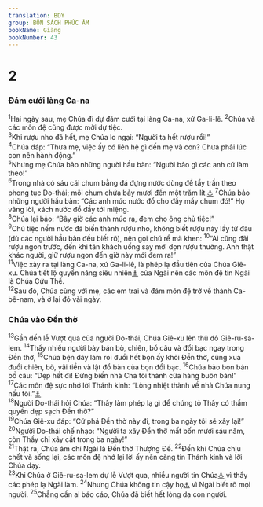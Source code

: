 ```yaml
---
translation: BDY
group: BỐN SÁCH PHÚC ÂM
bookName: Giăng 
bookNumber: 43
---
```


<div class="title"><h1>2</h1><h3>Đám cưới làng Ca-na</h3></div>
<span class="verse gi_2_1"><sup>1</sup>Hai ngày sau, mẹ Chúa đi dự đám cưới tại làng Ca-na, xứ Ga-li-lê. </span>
<span class="verse gi_2_2"><sup>2</sup>Chúa và các môn đệ cũng được mời dự tiệc.<br/></span>
<span class="verse gi_2_3"><sup>3</sup>Khi rượu nho đã hết, mẹ Chúa lo ngại: “Người ta hết rượu rồi!”<br/></span>
<span class="verse gi_2_4"><sup>4</sup>Chúa đáp: “Thưa mẹ, việc ấy có liên hệ gì đến mẹ và con? Chưa phải lúc con nên hành động.”<br/></span>
<span class="verse gi_2_5"><sup>5</sup>Nhưng mẹ Chúa bảo những người hầu bàn: “Người bảo gì các anh cứ làm theo!”<br/></span>
<span class="verse gi_2_6"><sup>6</sup>Trong nhà có sáu cái chum bằng đá đựng nước dùng để tẩy trần theo phong tục Do-thái; mỗi chum chứa bảy mươi đến một trăm lít.<a href="#" data-toggle="tooltip" data-placement="bottom" title="Nt hai hoặc ba metretás">⚓</a> </span>
<span class="verse gi_2_7"><sup>7</sup>Chúa bảo những người hầu bàn: “Các anh múc nước đổ cho đầy mấy chum đó!” Họ vâng lời, xách nước đổ đầy tới miệng.<br/></span>
<span class="verse gi_2_8"><sup>8</sup>Chúa lại bảo: “Bây giờ các anh múc ra, đem cho ông chủ tiệc!”<br/></span>
<span class="verse gi_2_9"><sup>9</sup>Chủ tiệc nếm nước đã biến thành rượu nho, không biết rượu này lấy từ đâu (dù các người hầu bàn đều biết rõ), nên gọi chú rể mà khen: </span>
<span class="verse gi_2_10"><sup>10</sup>“Ai cũng đãi rượu ngon trước, đến khi tân khách uống say mới dọn rượu thường. Anh thật khác người, giữ rượu ngon đến giờ này mới đem ra!” <br/></span>
<span class="verse gi_2_11"><sup>11</sup>Việc xảy ra tại làng Ca-na, xứ Ga-li-lê, là phép lạ đầu tiên của Chúa Giê-xu. Chúa tiết lộ quyền năng siêu nhiên<a href="#" data-toggle="tooltip" data-placement="bottom" title="Nt vinh quang">⚓</a> của Ngài nên các môn đệ tin Ngài là Chúa Cứu Thế.<br/></span>
<span class="verse gi_2_12"><sup>12</sup>Sau đó, Chúa cùng với mẹ, các em trai và đám môn đệ trở về thành Ca-bê-nam, và ở lại đó vài ngày.</span>
<div class="title"><h3>Chúa vào Đền thờ</h3></div>
<span class="verse gi_2_13"><sup>13</sup>Gần đến lễ Vượt qua của người Do-thái, Chúa Giê-xu lên thủ đô Giê-ru-sa-lem. </span>
<span class="verse gi_2_14"><sup>14</sup>Thấy nhiều người bày bán bò, chiên, bồ câu và đổi bạc ngay trong Đền thờ, </span>
<span class="verse gi_2_15"><sup>15</sup>Chúa bện dây làm roi đuổi hết bọn ấy khỏi Đền thờ, cũng xua đuổi chiên, bò, vãi tiền và lật đổ bàn của bọn đổi bạc. </span>
<span class="verse gi_2_16"><sup>16</sup>Chúa bảo bọn bán bồ câu: “Dẹp hết đi! Đừng biến nhà Cha tôi thành cửa hàng buôn bán!”<br/></span>
<span class="verse gi_2_17"><sup>17</sup>Các môn đệ sực nhớ lời Thánh kinh: “Lòng nhiệt thành về nhà Chúa nung nấu tôi.”<a href="#" data-toggle="tooltip" data-placement="bottom" title="Thi 69:9">⚓</a> <br/></span>
<span class="verse gi_2_18"><sup>18</sup>Người Do-thái hỏi Chúa: “Thầy làm phép lạ gì để chứng tỏ Thầy có thẩm quyền dẹp sạch Đền thờ?”<br/></span>
<span class="verse gi_2_19"><sup>19</sup>Chúa Giê-xu đáp: “Cứ phá Đền thờ này đi, trong ba ngày tôi sẽ xây lại!”<br/></span>
<span class="verse gi_2_20"><sup>20</sup>Người Do-thái chế nhạo: “Người ta xây Đền thờ mất bốn mươi sáu năm, còn Thầy chỉ xây cất trong ba ngày!”<br/></span>
<span class="verse gi_2_21"><sup>21</sup>Thật ra, Chúa ám chỉ Ngài là Đền thờ Thượng Đế. </span>
<span class="verse gi_2_22"><sup>22</sup>Đến khi Chúa chịu chết và sống lại, các môn đệ nhớ lại lời ấy nên càng tin Thánh kinh và lời Chúa dạy.<br/></span>
<span class="verse gi_2_23"><sup>23</sup>Khi Chúa ở Giê-ru-sa-lem dự lễ Vượt qua, nhiều người tin Chúa<a href="#" data-toggle="tooltip" data-placement="bottom" title="Nt tin danh Ngài">⚓</a> vì thấy các phép lạ Ngài làm. </span>
<span class="verse gi_2_24"><sup>24</sup>Nhưng Chúa không tin cậy họ<a href="#" data-toggle="tooltip" data-placement="bottom" title="Ctd không giao thác mình cho họ">⚓</a> vì Ngài biết rõ mọi người. </span>
<span class="verse gi_2_25"><sup>25</sup>Chẳng cần ai báo cáo, Chúa đã biết hết lòng dạ con người.</span>
